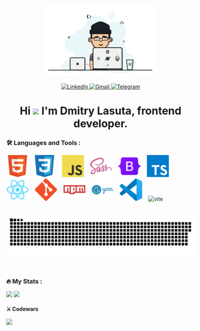 <div align="center">
  <img src='./assets/developer.webp' width='300' />
  <br>
  <br>  
  <div>
    <a href='https://www.linkedin.com/in/dmitriy-lasuta-925619204/'>
      <img alt="LinkedIn" src="https://img.shields.io/badge/LinkedIn-blue?style=for-the-badge&logo=linkedin">
    </a>
    <a href='mailto:lasutadima01@gmail.com'>
      <img alt="Gmail" src="https://img.shields.io/badge/Gmail-fff?style=for-the-badge&logo=gmail">
    </a>
    <a href='https://t.me/Srexyyyyy'>
      <img alt="Telegram" src="https://img.shields.io/badge/%20Telegram-2AABEE?style=for-the-badge&logo=telegram&logoColor=%23fff">
    </a>
  </div>
  <h1>
    Hi <img src="https://media.giphy.com/media/hvRJCLFzcasrR4ia7z/giphy.gif" width="30px"/> I'm Dmitry Lasuta, frontend developer.
  </h1>
  
</div>

### 🛠️ Languages and Tools :

<div>
  <img alt='html' src='https://github.com/devicons/devicon/blob/master/icons/html5/html5-original.svg' width='60'>&nbsp;&nbsp;
  <img alt='css' src='https://github.com/devicons/devicon/blob/master/icons/css3/css3-original.svg' width='60'> &nbsp;&nbsp;
  <img alt='javascript' src='https://github.com/devicons/devicon/blob/master/icons/javascript/javascript-original.svg' width='60'> &nbsp;&nbsp;
  <img alt='scss' src='https://github.com/devicons/devicon/blob/master/icons/sass/sass-original.svg' width='60'> &nbsp;&nbsp;
  <img alt='bootstrap' src='https://github.com/devicons/devicon/blob/master/icons/bootstrap/bootstrap-original.svg' width='60'> &nbsp;&nbsp;
  <img alt='typescript' src='https://github.com/devicons/devicon/blob/master/icons/typescript/typescript-original.svg' width='60'> &nbsp;&nbsp;
  <img alt='react' src='https://github.com/devicons/devicon/blob/master/icons/react/react-original.svg' width='60'> &nbsp;&nbsp;
  <img alt='git' src='https://github.com/devicons/devicon/blob/master/icons/git/git-original.svg' width='60'> &nbsp;&nbsp;
  <img alt='npm' src='https://github.com/devicons/devicon/blob/master/icons/npm/npm-original-wordmark.svg' width='60'> &nbsp;&nbsp;
  <img alt='yarn' src='https://github.com/devicons/devicon/blob/master/icons/yarn/yarn-original-wordmark.svg' width='60'> &nbsp;&nbsp;
  <img alt='vs code' src='https://github.com/devicons/devicon/blob/master/icons/vscode/vscode-original.svg' width='60'> &nbsp;&nbsp;
  <img alt='vite' src='https://vite-docs-ru.vercel.app/logo.svg' width='60'> &nbsp;&nbsp;
</div>

<br>
<br>

<div align="center">
  <img align='center' alt='' src='./assets/github-snake.svg'>
</div>

<br>
<br>

### :fire: My Stats :
![](http://github-profile-summary-cards.vercel.app/api/cards/stats?username=DmitryLasuta&theme=github_dark) ![](http://github-profile-summary-cards.vercel.app/api/cards/repos-per-language?username=DmitryLasuta&theme=github_dark)

#### ⚔️ Codewars 
<img src="https://www.codewars.com/users/LasutaDmitriy/badges/large">
